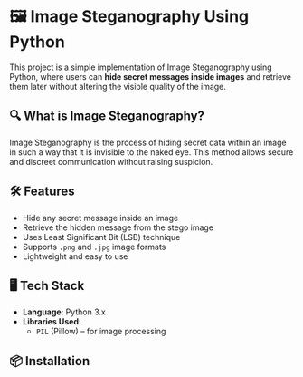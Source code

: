 # 🖼️ Image Steganography Using Python

This project is a simple implementation of Image Steganography using Python, where users can **hide secret messages inside images** and retrieve them later without altering the visible quality of the image.

## 🔍 What is Image Steganography?

Image Steganography is the process of hiding secret data within an image in such a way that it is invisible to the naked eye. This method allows secure and discreet communication without raising suspicion.

## 🛠️ Features

- Hide any secret message inside an image
- Retrieve the hidden message from the stego image
- Uses Least Significant Bit (LSB) technique
- Supports `.png` and `.jpg` image formats
- Lightweight and easy to use
## 🖥️ Tech Stack
- **Language**: Python 3.x
- **Libraries Used**:
  - `PIL` (Pillow) – for image processing
## 📦 Installation
